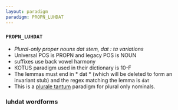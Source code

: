 ```yaml
---
layout: paradigm
paradigm: PROPN_LUHDAT
---
```

### ` PROPN_LUHDAT `

* _Plural-only proper nouns dat stem, dat : ta variations_
* Universal POS is PROPN and legacy POS is NOUN
* suffixes use back vowel harmony
* KOTUS paradigm used in their dictionary is 10-F
* The lemmas must end in * dat * (which will be deleted to form an invariant stub) and the regex matching the lemma is ` dat `
* This is a [plurale tantum](https://en.wikipedia.org/wiki/Plurale_tantum) paradigm for plural only nominals.

### luhdat wordforms


